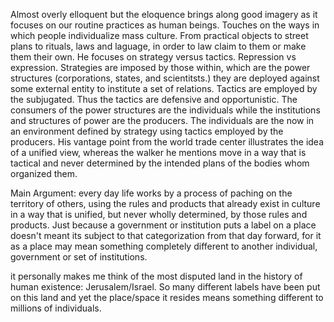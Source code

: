 Almost overly elloquent but the eloquence brings along good imagery as it focuses on our routine practices as human beings.
Touches on the ways in which people individualize mass culture. From practical objects to street plans to rituals, laws and laguage, in order to law claim to them or make them their own.
He focuses on strategy versus tactics. Repression vs expression. Strategies are imposed by those within, which are the power structures (corporations, states, and scientitsts.) they are deployed against some external entity to institute a set of relations. Tactics are employed by the subjugated. Thus the tactics are defensive and opportunistic.
The consumers of the power structures are the individuals while the institutions and structures of power are the producers. The individuals are the now in an environment defined by strategy using tactics employed by the producers.
His vantage point from the world trade center illustrates the idea of a unified view, whereas the walker he mentions move in a way that is tactical and never determined by the intended plans of the bodies whom organized them. 

Main Argument:
every day life works by a process of paching on the territory of others, using the rules and products that already exist in culture in a way that is unified, but never wholly determined, by those rules and products. Just because a government or institution puts a label on a place doesn't meant its subject to that categorization from that day forward, for it as a place may mean something completely different to another individual, government or set of institutions.

it personally makes me think of the most disputed land in the history of human existence: Jerusalem/Israel. So many different labels have been put on this land and yet the place/space it resides means something different to millions of individuals. 
